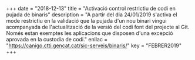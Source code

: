 +++
date        = "2018-12-13"
title       = "Activació control restrictiu de codi en pujada de binaris"
description = "A partir del dia 24/01/2019 s'activa el mode restrictiu en la validació que la pujada d'un nou binari vingui acompanyada de l'actualització de la versió del codi font del projecte al Git. Només estan exemptes les aplicacions que disposen d'una excepció aprovada en la custodia de codi."
enllac      = "https://canigo.ctti.gencat.cat/sic-serveis/binaris/"
key         = "FEBRER2019"
+++
